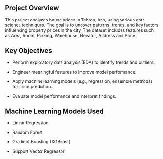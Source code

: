 ## Project Overview

This project analyzes house prices in Tehran, Iran, using various data science techniques. The goal is to uncover patterns, trends, and key factors influencing property prices in the city. The dataset includes features such as Area, Room, Parking, Warehouse, Elevator, Address and Price.

## Key Objectives

* Perform exploratory data analysis (EDA) to identify trends and outliers.

* Engineer meaningful features to improve model performance.

* Apply machine learning models (e.g., regression, ensemble methods) for price prediction.

* Evaluate model performance and interpret findings.

## Machine Learning Models Used

* Linear Regression

* Random Forest

* Gradient Boosting (XGBoost)

* Support Vector Regressor

